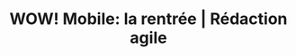 ---
title: "WOW! Mobile: la rentrée | Rédaction agile"
description: >-
  Rédaction d’un concept accrocheur en anglais pour l’offre de la rentrée de WOW! boutique mobile. Découvrir le projet.
slug: wow-la-rentree
image: /img/wow-mobile-indiv.jpg
i18nlanguage: fr
draft: false
style: style-1
listing:
  big: false
  title: "WOW! Mobile: la rentrée"
  description: "Rédaction d’un concept accrocheur en anglais pour l’offre de la rentrée de WOW! boutique mobile."
tags:
  - Web
  - Médias sociaux
  - Imprimé
section1:
  image: /img/wow-mobile-indiv.jpg
  title: "WOW! boutique mobile: campagne rentrée des classes"
  description: >-
    Le mandat demandait de rédiger un concept accrocheur en anglais pour l’offre de la rentrée. Un visuel promotionnel et un axé sur la notoriété ont été élaborés. 
  list:
    - text: "Rédaction"
    - text: "Anglais"
    - text: "Web"
    - text: "Imprimé"
section2:
  title: "Sans fla-fla, jeune et amusant"
  description: >-
    WOW! est une boutique qui propose des produits mobilités (forfaits et appareils mobiles) de différentes compagnies. Cette marque non conventionnelle communique à sa cible sans fla-fla avec un ton jeune et amusant.
  table:
    - name: Client
      text: "[WOW! boutique mobile](http://www.wowmobile.ca/en/)"
    - name: Agence
      text: "[Youville](http://youville.co/)"
    - name: Service-conseil
      text: Alexandre Cossette
    - name: Designer
      text: Viviane Quesnel
    - name: "Rédaction"
      text: Sara Larin
section3:
  images:
    - image: /img/wow-mobile1.jpg
    - image: /img/wow-mobile2.jpg
section4:
  title: "En boutique et sur le Web"
  description: >-
    Tous les concepts ont été déployés en magasin et sur le Web. Les représentants portaient des chandails à l’image de la campagne et des affiches étaient exposées en boutique. Des visuels ont été mis en ligne sur le site Web et les médias sociaux du client.
section5:
  images:
    - image: ""
weight: 0
---